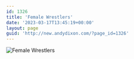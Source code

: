 ```yaml
---
id: 1326
title: 'Female Wrestlers'
date: '2023-03-17T13:45:19+00:00'
layout: page
guid: 'http://new.andydixon.com/?page_id=1326'
---
```


![Female Wrestlers](https://i0.wp.com/assets.g8x2.ldn.idrivee2-23.com/posters/Female%20Wrestlers%2001.jpg?w=1200&ssl=1 "Female Wrestlers")